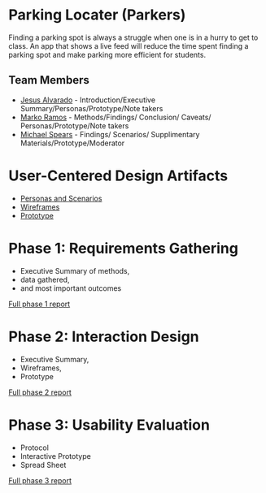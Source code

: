 # Parking Locater (Parkers)

Finding a parking spot is always a struggle when one is in a hurry to get to class. An app that shows a live feed will reduce the time spent finding a parking spot and make parking more efficient for students. 

## Team Members

* [Jesus Alvarado](https://usabilityengineering.github.io/ux-portfolio-JAlvarado28/) - Introduction/Executive Summary/Personas/Prototype/Note takers
* [Marko Ramos](https://mramos42.github.io/UXPortfolio/) - Methods/Findings/ Conclusion/ Caveats/ Personas/Prototype/Note takers
* [Michael Spears](https://usabilityengineering.github.io/ux-portfolio-spearsmike/) - Findings/ Scenarios/ Supplimentary Materials/Prototype/Moderator

# User-Centered Design Artifacts

* [Personas and Scenarios](personas-scenarios.md)
* [Wireframes](https://github.com/UsabilityEngineering/Parkers/blob/master/phase2/newfolder/Wireframe%20Atrboard%20and%20Details-%20Google%20Docs.pdf)
* [Prototype](https://xd.adobe.com/view/ceb98465-76ee-499e-91b5-50ee09582c67-9bea/)

# Phase 1: Requirements Gathering

* Executive Summary of methods,
* data gathered,
* and most important outcomes

[Full phase 1 report](phase1/)

# Phase 2: Interaction Design

* Executive Summary,
* Wireframes,
* Prototype

[Full phase 2 report](phase2/)

# Phase 3: Usability Evaluation

* Protocol
* Interactive Prototype
* Spread Sheet

[Full phase 3 report](phase3/)

